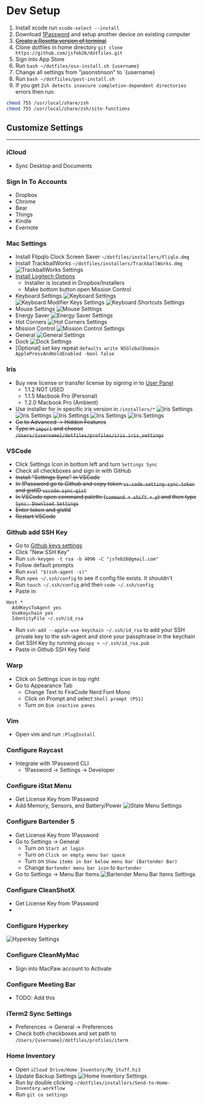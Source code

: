 # Dev Setup

1. Install xcode run `xcode-select --install`
2. Download [1Password](https://1password.com/downloads/mac/) and setup another device on existing computer
3. ~~[Create a Rosetta version of terminal](https://osxdaily.com/2020/11/18/how-run-homebrew-x86-terminal-apple-silicon-mac/)~~
4. Clone dotfiles in home directory `git clone https://github.com/jsfeb26/dotfiles.git`
5. Sign into App Store
6. Run `bash ~/dotfiles/osx-install.sh {username}`
7. Change all settings from "jasonstinson" to `{username}
8. Run `bash ~/dotfiiles/post-install.sh`
9. If you get `Zsh detects insecure completion-dependent directories` errors then run:

```bash
chmod 755 /usr/local/share/zsh
chmod 755 /usr/local/share/zsh/site-functions
```

## Customize Settings

---

### iCloud

- Sync Desktop and Documents

### Sign In To Accounts

- Dropbox
- Chrome
- Bear
- Things
- Kindle
- Evernote

### Mac Settings

- Install Flipqlo Clock Screen Saver `~/dotfiles/installers/Fliqlo.dmg`
- Install TrackballWorks `~/dotfiles/installers/TrackballWorks.dmg`
  ![TrackballWorks Settings](settings/trackballworks.png)
- [Install Logitech Options](https://support.logi.com/hc/en-us/articles/360025297893)
  - Installer is located in Dropbox/Installers
  - Make bottom button open Mission Control
- Keyboard Settings
  ![Keyboard Settings](settings/keyboard.png)
  ![Keyboard Modifier Keys Settings](settings/keyboard_modifier-keys.png)
  ![Keyboard Shortcuts Settings](settings/keyboard_shortcuts.png)
- Mouse Settings
  ![Mouse Settings](settings/mouse.png)
- Energy Saver
  ![Energy Saver Settings](settings/energy-saver.png)
- Hot Corners
  ![Hot Corners Settings](settings/hot-corners.png)
- Mission Control
  ![Mission Control Settings](settings/mission-control.png)
- General
  ![General Settings](settings/general.png)
- Dock
  ![Dock Settings](settings/dock.png)
- [Optional] set key repeat `defaults write NSGlobalDomain ApplePressAndHoldEnabled -bool false`

### Iris

- Buy new license or transfer license by signing in to [User Panel](https://iristech.co/custom-code/user-panel/pages/my_licenses.php)
  - 1.1.2 NOT USED
  - 1.1.5 Macbook Pro (Personal)
  - 1.2.0 Macbook Pro (Ambient)
- Use installer for in specific iris version in `/installers/*`
  ![Iris Settings](settings/iris-blue-light.png)
  ![Iris Settings](settings/iris-brightness.png)
  ![Iris Settings](settings/iris-location.png)
  ![Iris Settings](settings/iris-sleep.png)
  ![Iris Settings](settings/iris-fonts.png)
- ~~Go to Advanced -> Hidden Features~~
- ~~Type in `import` and choose `/Users/{username}/dotfiles/profiles/iris.iris_settings`~~

### VSCode

- Click Settings Icon in bottom left and turn `Settings Sync`
- Check all checkboxes and sign in with GitHub
- ~~Install "Settings Sync" in VSCode~~
- ~~In 1Password go to Github and copy token `vs-code-setting-sync-token` and gistID `vscode-sync-gist`~~
- ~~In VSCode open command palette (`command + shift + p`) and then type `Sync: Download Settings`~~
- ~~Enter token and gistId~~
- ~~Restart VSCode~~

### Github add SSH Key

- Go to [Github keys settings](https://github.com/settings/keys)
- Click "New SSH Key"
- Run `ssh-keygen -t rsa -b 4096 -C "jsfeb26@gmail.com"`
- Follow default prompts
- Run `eval "$(ssh-agent -s)"`
- Run `open ~/.ssh/config` to see if config file exists. It shouldn't
- Run `touch ~/.ssh/config` and then `code ~/.ssh/config`
- Paste in

```config
Host *
  AddKeysToAgent yes
  UseKeychain yes
  IdentityFile ~/.ssh/id_rsa
```

- Run `ssh-add --apple-use-keychain ~/.ssh/id_rsa` to add your SSH private key to the ssh-agent and store your passphrase in the keychain
- Get SSH Key by running `pbcopy < ~/.ssh/id_rsa.pub`
- Paste in Github SSH Key field

### Warp

- Click on Settings Icon in top right
- Go to Appearance Tab
  - Change Text to FiraCode Nerd Font Mono
  - Click on Prompt and select `Shell prompt (PS1)`
  - Turn on `Dim inactive panes`

### Vim

- Open vim and run `:PlugInstall`

### Configure Raycast

- Integrate with 1Password CLI
  - 1Password -> Settings -> Developer

### Configure iStat Menu

- Get License Key from 1Password
- Add Memory, Sensors, and Battery/Power
  ![iState Menu Settings](settings/istat-menu.png)

### Configure Bartender 5

- Get License Key from 1Password
- Go to Settings -> General
  - Turn on `Start at login`
  - Turn on `Click on empty menu bar space`
  - Turn on `Show items in bar below menu bar (Bartender Bar)`
  - Change `Bartender menu bar icon` to `Bartender`
- Go to Settings -> Menu Bar Items
  ![Bartender Menu Bar Items Settings](settings/bartender-menu-bar-items.png)

### Configure CleanShotX

- Get License Key from 1Password
-

### Configure Hyperkey

![Hyperkey Settings](settings/hyperkey.png)

### Configure CleanMyMac

- Sign into MacPaw account to Activate

### Configure Meeting Bar

- TODO: Add this

### iTerm2 Sync Settings

- Preferences -> General -> Preferences
- Check both checkboxes and set path to `/Users/{username}/dotfiles/profiles/iterm`

### Home Inventory

- Open `iCloud Drive/Home Inventory/My_Stuff.hi3`
- Update Backup Settings
  ![Home Inventory Settings](settings/home-inventory-settings.png)
- Run by double clicking `~/dotfiles/installers/Send-to-Home-Inventory.workflow`
- Run `git co settings`
